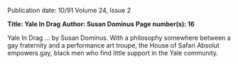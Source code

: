 Publication date: 10/91
Volume 24, Issue 2

**Title: Yale In Drag**
**Author: Susan Dominus**
**Page number(s): 16**

Yale In Drag ... by Susan Dominus. With a philosophy somewhere between a 
gay fraternity and a performance art troupe, the House of Safari Absolut 
empowers gay, black men who find little support in the Yale community.